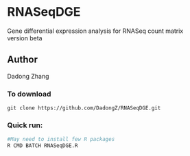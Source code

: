 # RNASeqDGE
Gene differential expression analysis for RNASeq count matrix  
version beta
## Author
Dadong Zhang

### To download
```
git clone https://github.com/DadongZ/RNASeqDGE.git
```
### Quick run:

```r
#May need to install few R packages
R CMD BATCH RNASeqDGE.R
```

